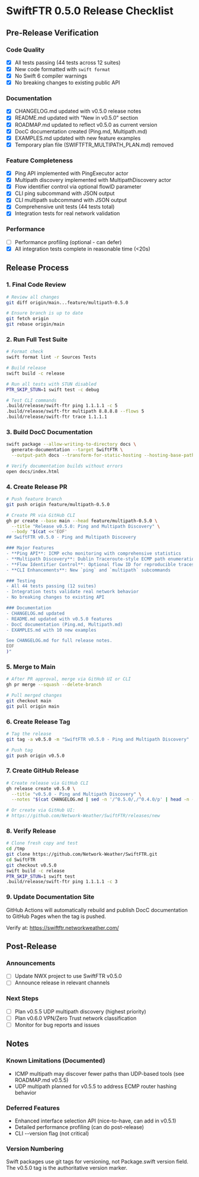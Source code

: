 # SwiftFTR 0.5.0 Release Checklist

## Pre-Release Verification

### Code Quality
- [x] All tests passing (44 tests across 12 suites)
- [x] New code formatted with `swift format`
- [x] No Swift 6 compiler warnings
- [x] No breaking changes to existing public API

### Documentation
- [x] CHANGELOG.md updated with v0.5.0 release notes
- [x] README.md updated with "New in v0.5.0" section
- [x] ROADMAP.md updated to reflect v0.5.0 as current version
- [x] DocC documentation created (Ping.md, Multipath.md)
- [x] EXAMPLES.md updated with new feature examples
- [x] Temporary plan file (SWIFTFTR_MULTIPATH_PLAN.md) removed

### Feature Completeness
- [x] Ping API implemented with PingExecutor actor
- [x] Multipath discovery implemented with MultipathDiscovery actor
- [x] Flow identifier control via optional flowID parameter
- [x] CLI ping subcommand with JSON output
- [x] CLI multipath subcommand with JSON output
- [x] Comprehensive unit tests (44 tests total)
- [x] Integration tests for real network validation

### Performance
- [ ] Performance profiling (optional - can defer)
- [x] All integration tests complete in reasonable time (<20s)

## Release Process

### 1. Final Code Review
```bash
# Review all changes
git diff origin/main...feature/multipath-0.5.0

# Ensure branch is up to date
git fetch origin
git rebase origin/main
```

### 2. Run Full Test Suite
```bash
# Format check
swift format lint -r Sources Tests

# Build release
swift build -c release

# Run all tests with STUN disabled
PTR_SKIP_STUN=1 swift test -c debug

# Test CLI commands
.build/release/swift-ftr ping 1.1.1.1 -c 5
.build/release/swift-ftr multipath 8.8.8.8 --flows 5
.build/release/swift-ftr trace 1.1.1.1
```

### 3. Build DocC Documentation
```bash
swift package --allow-writing-to-directory docs \
  generate-documentation --target SwiftFTR \
  --output-path docs --transform-for-static-hosting --hosting-base-path SwiftFTR

# Verify documentation builds without errors
open docs/index.html
```

### 4. Create Release PR
```bash
# Push feature branch
git push origin feature/multipath-0.5.0

# Create PR via GitHub CLI
gh pr create --base main --head feature/multipath-0.5.0 \
  --title "Release v0.5.0: Ping and Multipath Discovery" \
  --body "$(cat <<'EOF'
## SwiftFTR v0.5.0 - Ping and Multipath Discovery

### Major Features
- **Ping API**: ICMP echo monitoring with comprehensive statistics
- **Multipath Discovery**: Dublin Traceroute-style ECMP path enumeration
- **Flow Identifier Control**: Optional flow ID for reproducible traces
- **CLI Enhancements**: New `ping` and `multipath` subcommands

### Testing
- All 44 tests passing (12 suites)
- Integration tests validate real network behavior
- No breaking changes to existing API

### Documentation
- CHANGELOG.md updated
- README.md updated with v0.5.0 features
- DocC documentation (Ping.md, Multipath.md)
- EXAMPLES.md with 10 new examples

See CHANGELOG.md for full release notes.
EOF
)"
```

### 5. Merge to Main
```bash
# After PR approval, merge via GitHub UI or CLI
gh pr merge --squash --delete-branch

# Pull merged changes
git checkout main
git pull origin main
```

### 6. Create Release Tag
```bash
# Tag the release
git tag -a v0.5.0 -m "SwiftFTR v0.5.0 - Ping and Multipath Discovery"

# Push tag
git push origin v0.5.0
```

### 7. Create GitHub Release
```bash
# Create release via GitHub CLI
gh release create v0.5.0 \
  --title "v0.5.0 - Ping and Multipath Discovery" \
  --notes "$(cat CHANGELOG.md | sed -n '/^0.5.0/,/^0.4.0/p' | head -n -1)"

# Or create via GitHub UI:
# https://github.com/Network-Weather/SwiftFTR/releases/new
```

### 8. Verify Release
```bash
# Clone fresh copy and test
cd /tmp
git clone https://github.com/Network-Weather/SwiftFTR.git
cd SwiftFTR
git checkout v0.5.0
swift build -c release
PTR_SKIP_STUN=1 swift test
.build/release/swift-ftr ping 1.1.1.1 -c 3
```

### 9. Update Documentation Site
GitHub Actions will automatically rebuild and publish DocC documentation to GitHub Pages when the tag is pushed.

Verify at: https://swiftftr.networkweather.com/

## Post-Release

### Announcements
- [ ] Update NWX project to use SwiftFTR v0.5.0
- [ ] Announce release in relevant channels

### Next Steps
- [ ] Plan v0.5.5 UDP multipath discovery (highest priority)
- [ ] Plan v0.6.0 VPN/Zero Trust network classification
- [ ] Monitor for bug reports and issues

## Notes

### Known Limitations (Documented)
- ICMP multipath may discover fewer paths than UDP-based tools (see ROADMAP.md v0.5.5)
- UDP multipath planned for v0.5.5 to address ECMP router hashing behavior

### Deferred Features
- Enhanced interface selection API (nice-to-have, can add in v0.5.1)
- Detailed performance profiling (can do post-release)
- CLI --version flag (not critical)

### Version Numbering
Swift packages use git tags for versioning, not Package.swift version field. The v0.5.0 tag is the authoritative version marker.